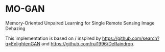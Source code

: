 # MO-GAN
Memory-Oriented Unpaired Learning for Single Remote Sensing Image Dehazing

This implementation is based on / inspired by https://github.com/search?q=EnlightenGAN and https://github.com/rui1996/DeRaindrop.
